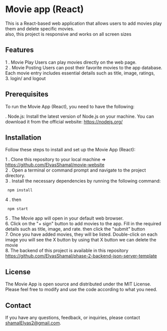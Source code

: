 
# Movie app (React)
This is a React-based web application that allows users to add movies play them and delete specific movies.  
also, this project is responsive and works on all screen sizes  

## Features
1 . Movie Play  Users can play movies directly on the web page.   
2 . Movie Posting Users can post their favorite movies to the app database. Each movie entry includes essential details such as title, image, ratings,  
3. login/ and logout  


## Prerequisites
To run the Movie App (React), you need to have the following:

. Node.js: Install the latest version of Node.js on your machine. You can download it from the official website: https://nodejs.org/

## Installation
Follow these steps to install and set up the Movie App (React):

1 . Clone this repository to your local machine => https://github.com/ElyasShamal/movie-website  
2 . Open a terminal or command prompt and navigate to the project directory.  
3 . Install the necessary dependencies by running the following command:  

```
 npm install
```  
4 . then 

```
 npm start
```  
5 . The Movie app will open in your default web browser.  
6. Click on the "+ sign" button to add movies to the app. Fill in the required details such as title, image, and rate. then click the "submit" button  
7. Once you have added movies, they will be listed. Double-click on each image you will see the X button by using that X button we can delete the movie  
8. The backend of this project is available in this repository https://github.com/ElyasShamal/phase-2-backend-json-server-template  

## License  
The Movie App is open source and distributed under the MIT License. Please feel free to modify and use the code according to what you need.

## Contact 
If you have any questions, feedback, or inquiries, please contact shamalElyas2@gmail.com.

